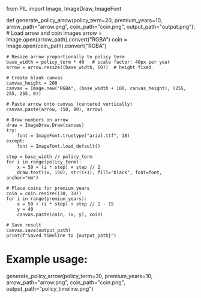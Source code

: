 from PIL import Image, ImageDraw, ImageFont

def generate_policy_arrow(policy_term=20, premium_years=10,
                          arrow_path="arrow.png", coin_path="coin.png",
                          output_path="output.png"):
    # Load arrow and coin images
    arrow = Image.open(arrow_path).convert("RGBA")
    coin = Image.open(coin_path).convert("RGBA")

    # Resize arrow proportionally to policy term
    base_width = policy_term * 40   # scale factor: 40px per year
    arrow = arrow.resize((base_width, 60))  # height fixed

    # Create blank canvas
    canvas_height = 200
    canvas = Image.new("RGBA", (base_width + 100, canvas_height), (255, 255, 255, 0))

    # Paste arrow onto canvas (centered vertically)
    canvas.paste(arrow, (50, 80), arrow)

    # Draw numbers on arrow
    draw = ImageDraw.Draw(canvas)
    try:
        font = ImageFont.truetype("arial.ttf", 18)
    except:
        font = ImageFont.load_default()

    step = base_width // policy_term
    for i in range(policy_term):
        x = 50 + (i * step) + step // 2
        draw.text((x, 150), str(i+1), fill="black", font=font, anchor="mm")

    # Place coins for premium years
    coin = coin.resize((30, 30))
    for i in range(premium_years):
        x = 50 + (i * step) + step // 2 - 15
        y = 40
        canvas.paste(coin, (x, y), coin)

    # Save result
    canvas.save(output_path)
    print(f"Saved timeline to {output_path}")


# Example usage:
generate_policy_arrow(policy_term=30, premium_years=10,
                      arrow_path="arrow.png", coin_path="coin.png",
                      output_path="policy_timeline.png")
